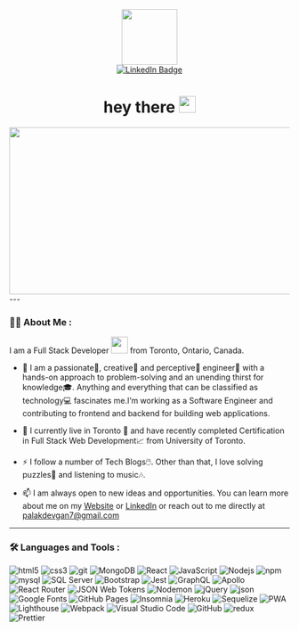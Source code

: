 <div id="header" align="center">
  <img src="https://media.giphy.com/media/M9gbBd9nbDrOTu1Mqx/giphy.gif" width="100"/>
  <div id="badges">
    <a href="https://www.linkedin.com/in/palakdevgan">
  <img src="https://img.shields.io/badge/LinkedIn-blue?style=for-the-badge&logo=linkedin&logoColor=white" alt="LinkedIn Badge"/>
    </a>
</div>
  <img src="https://komarev.com/ghpvc/?username=palakdevgan&style=flat-square&color=blue" alt=""/>
  <h1>
  hey there
  <img src="https://media.giphy.com/media/hvRJCLFzcasrR4ia7z/giphy.gif" width="30px"/>
</h1>
</div>
<div align="center">
  <img src="https://media.giphy.com/media/dWesBcTLavkZuG35MI/giphy.gif" width="600" height="300"/>
</div>
---

### :woman_technologist: About Me :

I am a Full Stack Developer <img src="https://media.giphy.com/media/WUlplcMpOCEmTGBtBW/giphy.gif" width="30"> from Toronto, Ontario, Canada.

- :telescope: I am a passionate🥇, creative🎨 and perceptive🔭 engineer🔧 with a hands-on approach to problem-solving and an unending thirst for knowledge🎓. Anything               and everything that can be classified as technology💻 fascinates me.I’m working as a Software Engineer and contributing to frontend and backend for 
              building web applications.
              
- :seedling:  I currently live in Toronto 🌉 and have recently completed Certification in Full Stack Web Development📈 from University of Toronto.

- :zap:       I follow a number of Tech Blogs🖱️. Other than that, I love solving puzzles🧩 and listening to music🎶.

- :mailbox:   I am always open to new ideas and opportunities. You can learn more about me on my [Website](https://palakdevgan.github.io/react-portfolio/) or [LinkedIn](https://www.linkedin.com/in/palakdevgan) or reach out to me directly at [palakdevgan7@gmail.com](mailto:palakdevgan7@gmail.com)

---

### :hammer_and_wrench: Languages and Tools :

<p>
   <img alt="html5" src="https://img.shields.io/badge/-HTML5-E34F26?style=flat-square&logo=html5&logoColor=white" />
  <img alt="css3" src="https://img.shields.io/badge/-CSS3-1572B6?style=flat-square&logo=css3&logoColor=white" />
    <img alt="git" src="https://img.shields.io/badge/-Git-F05032?style=flat-square&logo=git&logoColor=white" />
  <img alt="MongoDB" src="https://img.shields.io/badge/-MongoDB-13aa52?style=flat-square&logo=mongodb&logoColor=white" />
    <img alt="React" src="https://img.shields.io/badge/-React-45b8d8?style=flat-square&logo=react&logoColor=white" />
    <img alt="JavaScript" src="https://img.shields.io/badge/-JavaScript-F7DF1E?style=flat-square&logo=javascript&logoColor=white" />
   <img alt="Nodejs" src="https://img.shields.io/badge/-Nodejs-43853d?style=flat-square&logo=Node.js&logoColor=white" />
   <img alt="npm" src="https://img.shields.io/badge/-NPM-CB3837?style=flat-square&logo=npm&logoColor=white" />
   <img alt="mysql" src="https://img.shields.io/badge/-MySQL-4479A1?style=flat-square&logo=mysql&logoColor=white" />
   <img alt="SQL Server" src="https://img.shields.io/badge/-Microsoft SQL Server-CC2927?style=flat-square&logo=microsoft-sql-server&logoColor=white" />
   <img alt="Bootstrap" src="https://img.shields.io/badge/-Bootstrap-7952B3?style=flat-square&logo=bootstrap&logoColor=white" />
   <img alt="Jest" src="https://img.shields.io/badge/-Jest-C21325?style=flat-square&logo=jest&logoColor=white" />
   <img alt="GraphQL" src="https://img.shields.io/badge/-GraphQL-E10098?style=flat-square&logo=graphql&logoColor=white" />
   <img alt="Apollo" src="https://img.shields.io/badge/-Apollo%20GraphQL-311C87?style=flat-square&logo=apollo-graphql&logoColor=white" />
   <img alt="React Router" src="https://img.shields.io/badge/-React Router-CA4245?style=flat-square&logo=react-router&logoColor=white" />
   <img alt="JSON Web Tokens" src="https://img.shields.io/badge/-JSON Web Tokens-000000?style=flat-square&logo=json-web-tokens&logoColor=white" />
    <img alt="Nodemon" src="https://img.shields.io/badge/-Nodemon-76D04B?style=flat-square&logo=nodemon&logoColor=white" />
 <img alt="jQuery" src="https://img.shields.io/badge/-jQuery-0769AD?style=flat-square&logo=jQuery&logoColor=white" />
  <img alt="json" src="https://img.shields.io/badge/-json-0769AD?style=flat-square&logo=json&logoColor=white" />
  <img alt="Google Fonts" src="https://img.shields.io/badge/-Google Fonts-4285F4?style=flat-square&logo=google-fonts&logoColor=white" />
  <img alt="GitHub Pages" src="https://img.shields.io/badge/-GitHub Pages-222222?style=flat-square&logo=github-pages&logoColor=white" />
   <img alt="Insomnia" src="https://img.shields.io/badge/-Insomnia-5849BE?style=flat-square&logo=insomnia&logoColor=white" />
  <img alt="Heroku" src="https://img.shields.io/badge/-Heroku-430098?style=flat-square&logo=heroku&logoColor=white" />
  <img alt="Sequelize" src="https://img.shields.io/badge/-Sequelize-52B0E7?style=flat-square&logo=sequelize&logoColor=white" />
  <img alt="PWA" src="https://img.shields.io/badge/-PWA-5A0FC8?style=flat-square&logo=PWA&logoColor=white" />
  <img alt="Lighthouse" src="https://img.shields.io/badge/-Lighthouse-F44B21?style=flat-square&logo=Lighthouse&logoColor=white" />
  <img alt="Webpack" src="https://img.shields.io/badge/-Webpack-8DD6F9?style=flat-square&logo=webpack&logoColor=white" /> 
   <img alt="Visual Studio Code" src="https://img.shields.io/badge/-Visual Studio Code-007ACC?style=flat-square&logo=visual-studio-code&logoColor=white" /> 
   <img alt="GitHub" src="https://img.shields.io/badge/-GitHub-181717?style=flat-square&logo=GitHub&logoColor=white" /> 
   <img alt="redux" src="https://img.shields.io/badge/-Redux-764ABC?style=flat-square&logo=redux&logoColor=white" />
   <img alt="Prettier" src="https://img.shields.io/badge/-Prettier-F7B93E?style=flat-square&logo=prettier&logoColor=white" />
  </p>
